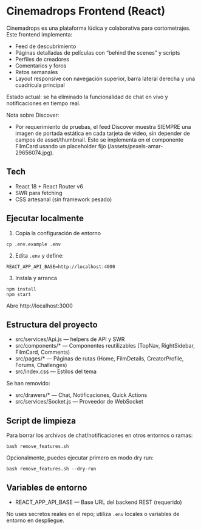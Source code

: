 # Cinemadrops Frontend (React)

Cinemadrops es una plataforma lúdica y colaborativa para cortometrajes. Este frontend implementa:
- Feed de descubrimiento
- Páginas detalladas de películas con “behind the scenes” y scripts
- Perfiles de creadores
- Comentarios y foros
- Retos semanales
- Layout responsive con navegación superior, barra lateral derecha y una cuadrícula principal

Estado actual: se ha eliminado la funcionalidad de chat en vivo y notificaciones en tiempo real.

Nota sobre Discover:
- Por requerimiento de pruebas, el feed Discover muestra SIEMPRE una imagen de portada estática en cada tarjeta de video, sin depender de campos de asset/thumbnail. Esto se implementa en el componente FilmCard usando un placeholder fijo (/assets/pexels-amar-29656074.jpg).

## Tech
- React 18 + React Router v6
- SWR para fetching
- CSS artesanal (sin framework pesado)

## Ejecutar localmente
1) Copia la configuración de entorno
```
cp .env.example .env
```
2) Edita `.env` y define:
```
REACT_APP_API_BASE=http://localhost:4000
```
3) Instala y arranca
```
npm install
npm start
```

Abre http://localhost:3000

## Estructura del proyecto
- src/services/Api.js — helpers de API y SWR
- src/components/* — Componentes reutilizables (TopNav, RightSidebar, FilmCard, Comments)
- src/pages/* — Páginas de rutas (Home, FilmDetails, CreatorProfile, Forums, Challenges)
- src/index.css — Estilos del tema

Se han removido:
- src/drawers/* — Chat, Notificaciones, Quick Actions
- src/services/Socket.js — Proveedor de WebSocket

## Script de limpieza
Para borrar los archivos de chat/notificaciones en otros entornos o ramas:
```
bash remove_features.sh
```
Opcionalmente, puedes ejecutar primero en modo dry run:
```
bash remove_features.sh --dry-run
```

## Variables de entorno
- REACT_APP_API_BASE — Base URL del backend REST (requerido)

No uses secretos reales en el repo; utiliza `.env` locales o variables de entorno en despliegue.
